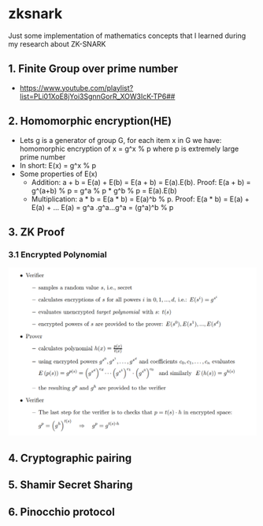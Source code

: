 # zksnark
Just some implementation of mathematics concepts that I learned during my research about ZK-SNARK

## 1. Finite Group over prime number
- https://www.youtube.com/playlist?list=PLi01XoE8jYoi3SgnnGorR_XOW3IcK-TP6##

## 2. Homomorphic encryption(HE)
- Lets g is a generator of group G, for each item x in G we have: homomorphic encryption of x = g^x % p where p is extremely large prime number
- In short: E(x) = g^x % p
- Some properties of E(x)
  - Addition: a + b = E(a) + E(b) = E(a + b) = E(a).E(b). Proof: E(a + b) = g^(a+b) % p = g^a % p * g^b % p = E(a).E(b)
  - Multiplication: a * b = E(a * b) = E(a)^b % p. Proof: E(a * b) = E(a) + E(a) + ... E(a) = g^a .g^a...g^a = (g^a)^b % p

## 3. ZK Proof

### 3.1 Encrypted Polynomial

![Here](./imgs/encrypted_polynomial.PNG)

## 4. Cryptographic pairing
## 5. Shamir Secret Sharing
## 6. Pinocchio protocol
